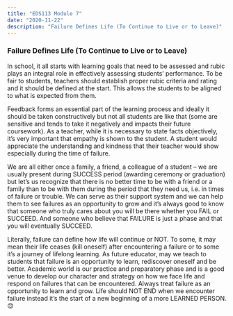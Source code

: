 ```yaml
---
title: "EDS113 Module 7"
date: "2020-11-22"
description: "Failure Defines Life (To Continue to Live or to Leave)"
---
```


### Failure Defines Life (To Continue to Live or to Leave)

In school, it all starts with learning goals that need to be assessed and rubic plays an integral role in effectively assessing students’ performance. To be fair to students, teachers should establish proper rubic criteria and rating and it should be defined at the start. This allows the students to be aligned to what is expected from them. 

Feedback forms an essential part of the learning process and ideally it should be taken constructively but not all students are like that (some are sensitive and tends to take it negatively and impacts their future coursework). As a teacher, while it is necessary to state facts objectively, it’s very important that empathy is shown to the student. A student would appreciate the understanding and kindness that their teacher would show especially during the time of failure.

We are all either once a family, a friend, a colleague of a student – we are usually present during SUCCESS period (awarding ceremony or graduation) but let’s us recognize that there is no better time to be with a friend or a family than to be with them during the period that they need us, i.e. in times of failure or trouble. We can serve as their support system and we can help them to see failures as an opportunity to grow and it’s always good to know that someone who truly cares about you will be there whether you FAIL or SUCCEED. And someone who believe that FAILURE is just a phase and that you will eventually SUCCEED.

Literally, failure can define how life will continue or NOT. To some, it may mean their life ceases (kill oneself) after encountering a failure or to some it’s a journey of lifelong learning. As future educator, may we teach to students that failure is an opportunity to learn, rediscover oneself and be better. Academic world is our practice and preparatory phase and is a good venue to develop our character and strategy on how we face life and respond on failures that can be encountered. Always treat failure as an opportunity to learn and grow. Life should NOT END when we encounter failure instead it’s the start of a new beginning of a more LEARNED PERSON. 😊

